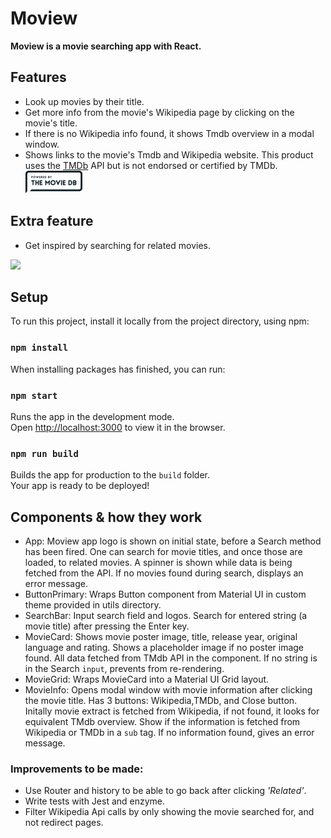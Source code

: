 # Moview

__Moview is a movie searching app with React.__

## Features
- Look up movies by their title. 
- Get more info from the movie's Wikipedia page by clicking on the movie's title.
- If there is no Wikipedia info found, it shows Tmdb overview in a modal window.
- Shows links to the movie's Tmdb and Wikipedia website.
  This product uses the [TMDb](https://www.themoviedb.org/) API but is not endorsed or certified by TMDb. ![tmdb logo](/src/assets/tmdb-logo-rectangle-blue.png)

## Extra feature
- Get inspired by searching for related movies.

![](/src/assets/moview_screen.gif)

## Setup

To run this project, install it locally from the project directory, using npm:

### `npm install`

When installing packages has finished, you can run:

### `npm start`

Runs the app in the development mode.<br>
Open [http://localhost:3000](http://localhost:3000) to view it in the browser.

### `npm run build`

Builds the app for production to the `build` folder.<br>
Your app is ready to be deployed!


## Components & how they work
- App:       Moview app logo is shown on initial state, before a Search method has been fired. 
             One can search for movie titles, and once those are loaded, to related movies.
             A spinner is shown while data is being fetched from the API.
             If no movies found during search, displays an error message. 
- ButtonPrimary: Wraps Button component from Material UI in custom theme provided in utils directory.
- SearchBar: Input search field and logos. Search for entered string (a movie title) after pressing the Enter key. 
- MovieCard: Shows movie poster image, title, release year, original language and rating.
             Shows a placeholder image if no poster image found.
             All data fetched from TMdb API in the component.
             If no string is in the Search ```input```, prevents from re-rendering.
- MovieGrid: Wraps MovieCard into a Material UI Grid layout.
- MovieInfo: Opens modal window with movie information after clicking the movie title. 
             Has 3 buttons: Wikipedia,TMDb, and Close button. 
             Initally movie extract is fetched from Wikipedia, if not found, it looks for equivalent TMdb overview.
             Show if the information is fetched from Wikipedia or TMDb in a ```sub``` tag.
             If no information found, gives an error message.

### Improvements to be made:
- Use Router and history to be able to go back after clicking _'Related'_.
- Write tests with Jest and enzyme.
- Filter Wikipedia Api calls by only showing the movie searched for, and not redirect pages.
